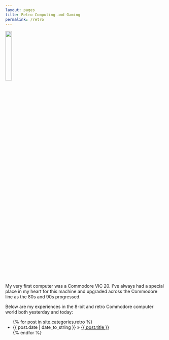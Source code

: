 ```yaml
---
layout: pages
title: Retro Computing and Gaming
permalink: /retro
---
```


<img class="category" src="http://www.stevencombs.com/images/design/retro.svg" width="20%" />

My very first computer was a Commodore VIC 20. I've always had a special place in my heart for this machine and upgraded across the Commodore line as the 80s and 90s progressed.

Below are my experiences in the 8-bit and retro Commodore computer world both yesterday and today:

<ul id="blog-posts" class="posts">
{% for post in site.categories.retro %}
    <li><span>{{ post.date | date_to_string }} &raquo; </span><a href="{{ post.url }}">{{ post.title }}</a></li>
{% endfor %}
</ul>
